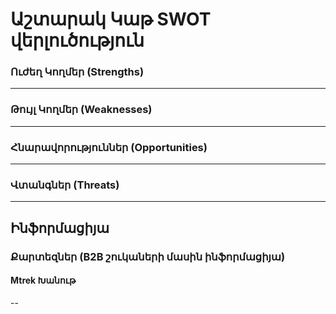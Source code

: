 # Աշտարակ Կաթ SWOT վերլուծություն

### Ուժեղ Կողմեր (Strengths)
---
### Թույլ Կողմեր (Weaknesses)
---
### Հնարավորություններ (Opportunities)
---
### Վտանգներ (Threats)
---


## Ինֆորմացիյա

### Քարտեզներ (B2B շուկաների մասին ինֆորմացիյա)

#### Mtrek Խանութ

--
